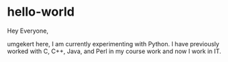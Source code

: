 # hello-world

Hey Everyone,

umgekert here, I am currently experimenting with Python.
I have previously worked with C, C++, Java, and Perl in my course work and now I work in IT.
